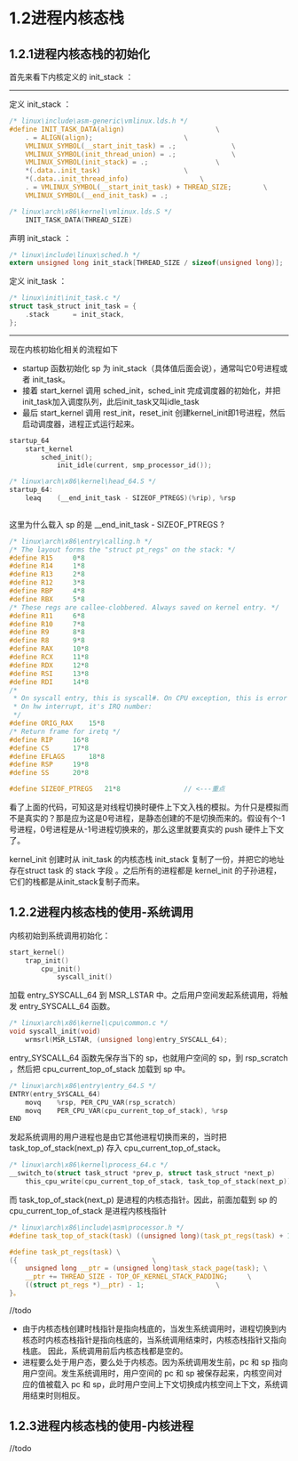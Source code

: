 # 1.2进程内核态栈

## 1.2.1进程内核态栈的初始化

首先来看下内核定义的 init_stack ：

------------------------------------------------------------------------------------
定义 init_stack ：
```c
/* linux\include\asm-generic\vmlinux.lds.h */
#define INIT_TASK_DATA(align)						\
	. = ALIGN(align);						\
	VMLINUX_SYMBOL(__start_init_task) = .;				\
	VMLINUX_SYMBOL(init_thread_union) = .;				\
	VMLINUX_SYMBOL(init_stack) = .;					\
	*(.data..init_task)						\
	*(.data..init_thread_info)					\
	. = VMLINUX_SYMBOL(__start_init_task) + THREAD_SIZE;		\
	VMLINUX_SYMBOL(__end_init_task) = .;
```
```c
/* linux\arch\x86\kernel\vmlinux.lds.S */
	INIT_TASK_DATA(THREAD_SIZE)
```

声明 init_stack ：
```c
/* linux\include\linux\sched.h */
extern unsigned long init_stack[THREAD_SIZE / sizeof(unsigned long)];
```
定义 init_task ：
```c
/* linux\init\init_task.c */
struct task_struct init_task = {
	.stack		= init_stack,
};
```

--------------------------------------

现在内核初始化相关的流程如下 
-  startup 函数初始化 sp 为 init_stack（具体值后面会说），通常叫它0号进程或者 init_task。
-  接着 start_kernel 调用 sched_init，sched_init 完成调度器的初始化，并把init_task加入调度队列，此后init_task又叫idle_task
-  最后 start_kernel 调用 rest_init，reset_init 创建kernel_init即1号进程，然后启动调度器，进程正式运行起来。


```c
startup_64
	start_kernel
		sched_init();
			init_idle(current, smp_processor_id());
```
```c
/* linux\arch\x86\kernel\head_64.S */
startup_64:
	leaq	(__end_init_task - SIZEOF_PTREGS)(%rip), %rsp		
	
```
这里为什么载入 sp 的是 __end_init_task - SIZEOF_PTREGS ?
```c
/* linux\arch\x86\entry\calling.h */
/* The layout forms the "struct pt_regs" on the stack: */
#define R15		0*8
#define R14		1*8
#define R13		2*8
#define R12		3*8
#define RBP		4*8
#define RBX		5*8
/* These regs are callee-clobbered. Always saved on kernel entry. */
#define R11		6*8
#define R10		7*8
#define R9		8*8
#define R8		9*8
#define RAX		10*8
#define RCX		11*8
#define RDX		12*8
#define RSI		13*8
#define RDI		14*8
/*
 * On syscall entry, this is syscall#. On CPU exception, this is error code.
 * On hw interrupt, it's IRQ number:
 */
#define ORIG_RAX	15*8
/* Return frame for iretq */
#define RIP		16*8
#define CS		17*8
#define EFLAGS		18*8
#define RSP		19*8
#define SS		20*8

#define SIZEOF_PTREGS	21*8				// <---重点
```
看了上面的代码，可知这是对线程切换时硬件上下文入栈的模拟。为什只是模拟而不是真实的？那是应为这是0号进程，是静态创建的不是切换而来的。假设有个-1号进程，0号进程是从-1号进程切换来的，那么这里就要真实的 push 硬件上下文了。

kernel_init 创建时从 init_task 的内核态栈 init_stack 复制了一份，并把它的地址存在struct task 的 stack 字段 。之后所有的进程都是 kernel_init 的子孙进程，它们的栈都是从init_stack复制子而来。


## 1.2.2进程内核态栈的使用-系统调用


内核初始到系统调用初始化：
```c
start_kernel()
	trap_init()
		cpu_init()
			syscall_init()
```


加载 entry_SYSCALL_64 到 MSR_LSTAR 中。之后用户空间发起系统调用，将触发 entry_SYSCALL_64 函数。
```c
/* linux\arch\x86\kernel\cpu\common.c */
void syscall_init(void)	
	wrmsrl(MSR_LSTAR, (unsigned long)entry_SYSCALL_64);
```

entry_SYSCALL_64 函数先保存当下的 sp，也就用户空间的 sp，到 rsp_scratch ，然后把 cpu_current_top_of_stack 加载到 sp 中。
```c
/* linux\arch\x86\entry\entry_64.S */
ENTRY(entry_SYSCALL_64)
	movq	%rsp, PER_CPU_VAR(rsp_scratch)
	movq	PER_CPU_VAR(cpu_current_top_of_stack), %rsp		
END
``` 

发起系统调用的用户进程也是由它其他进程切换而来的，当时把 task_top_of_stack(next_p) 存入 cpu_current_top_of_stack。
```c
/* linux\arch\x86\kernel\process_64.c */
__switch_to(struct task_struct *prev_p, struct task_struct *next_p)
	this_cpu_write(cpu_current_top_of_stack, task_top_of_stack(next_p));
```

而 task_top_of_stack(next_p) 是进程的内核态指针。因此，前面加载到 sp 的 cpu_current_top_of_stack 是进程内核栈指针
```c
/* linux\arch\x86\include\asm\processor.h */
#define task_top_of_stack(task) ((unsigned long)(task_pt_regs(task) + 1))

#define task_pt_regs(task) \
({									\
	unsigned long __ptr = (unsigned long)task_stack_page(task);	\
	__ptr += THREAD_SIZE - TOP_OF_KERNEL_STACK_PADDING;		\
	((struct pt_regs *)__ptr) - 1;					\
}。
```

//todo
-   由于内核态栈创建时栈指针是指向栈底的，当发生系统调用时，进程切换到内核态时内核态栈指针是指向栈底的，当系统调用结束时，内核态栈指针又指向栈底。
因此，系统调用前后内核态栈都是空的。
-   进程要么处于用户态，要么处于内核态。因为系统调用发生前，pc 和 sp 指向用户空间。发生系统调用时，用户空间的 pc 和 sp 被保存起来，内核空间对应的值被载入 pc 和 sp，此时用户空间上下文切换成内核空间上下文，系统调用结束时则相反。


## 1.2.3进程内核态栈的使用-内核进程
//todo

